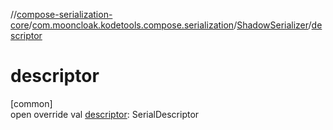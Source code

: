 //[compose-serialization-core](../../../index.md)/[com.mooncloak.kodetools.compose.serialization](../index.md)/[ShadowSerializer](index.md)/[descriptor](descriptor.md)

# descriptor

[common]\
open override val [descriptor](descriptor.md): SerialDescriptor
